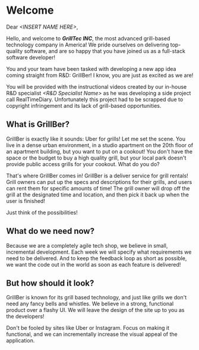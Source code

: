 # Welcome

Dear *\<INSERT NAME HERE>*,

Hello, and welcome to ***GrillTec INC***, the most advanced grill-based technology company in America! We pride ourselves on delivering top-quality software, and are so happy that you have joined us as a full-stack software developer!

You and your team have been tasked with developing a new app idea coming straight from R&D: GrillBer! I know, you are just as excited as we are! 

You will be provided with the instructional videos created by our in-house R&D specialist *\<R&D Specialist Name>* as he was developing a side project call RealTimeDiary. Unfortunately this project had to be scrapped due to copyright infringement and its lack of grill-based opportunities.

## What is GrillBer?

GrillBer is exactly like it sounds: Uber for grills! Let me set the scene. You live in a dense urban environment, in a studio apartment on the 20th floor of an apartment building, but you want to put on a cookout! You don't have the space or the budget to buy a high quality grill, but your local park doesn't provide public access grills for your cookout. What do you do?

That's where GrillBer comes in! GrillBer is a deliver service for grill rentals! Grill owners can put up the specs and descriptions for their grills, and users can rent them for specific amounts of time! The grill owner will drop off the grill at the designated time and location, and then pick it back up when the user is finished!

Just think of the possibilities! 

## What do we need **now**?

Because we are a completely agile tech shop, we believe in small, incremental development. Each week we will specify what requirements we need to be delivered. And to keep the feedback loop as short as possible, we want the code out in the world as soon as each feature is delivered!

## But how should it look?

GrillBer is known for its grill based technology, and just like grills we don't need any fancy bells and whistles. We believe in a strong, functional product over a flashy UI. We will leave the design of the site up to you as the developers!

Don't be fooled by sites like Uber or Instagram. Focus on making it functional, and we can incrementally increase the visual appeal of the application.

